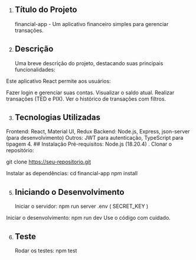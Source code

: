 1. ## Título do Projeto
   financial-app - Um aplicativo financeiro simples para gerenciar transações.

2. ## Descrição
   Uma breve descrição do projeto, destacando suas principais funcionalidades:

Este aplicativo React permite aos usuários:

Fazer login e gerenciar suas contas.
Visualizar o saldo atual.
Realizar transações (TED e PIX).
Ver o histórico de transações com filtros. 

3. ## Tecnologias Utilizadas
Frontend: React, Material UI, Redux
Backend: Node.js, Express, json-server (para desenvolvimento)
Outros: JWT para autenticação, TypeScript para tipagem 
4. ## Instalação
Pré-requisitos: Node.js (18.20.4) .
Clonar o repositório:

git clone https://seu-repositorio.git

Instalar as dependências:
cd financial-app
npm install

5. ## Iniciando o Desenvolvimento
   Iniciar o servidor:
   npm run server
   .env ( SECRET_KEY )

Iniciar o desenvolvimento:
npm run dev
Use o código com cuidado.

6. ## Teste
   Rodar os testes:
   npm test

